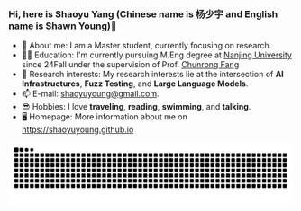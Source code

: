### Hi, here is Shaoyu Yang (Chinese name is 杨少宇 and English name is Shawn Young)👋

- 👦 About me: I am a Master student, currently focusing on research.
- 🧑‍🎓 Education: I'm currently pursuing M.Eng degree at [Nanjing University](https://www.nju.edu.cn/) since 24Fall under the supervision of Prof. [Chunrong Fang](https://chunrong.github.io/)
- 🔭 Research interests: My research interests lie at the intersection of **AI Infrastructures**, **Fuzz Testing**, and **Large Language Models**.
- 📫 E-mail: shaoyuyoung@gmail.com.
- 😎 Hobbies: I love **traveling**, **reading**, **swimming**, and **talking**.
- 🖥️ Homepage: More information about me on <a href="https://shaoyuyoung.github.io" target="_blank">https://shaoyuyoung.github.io</a>


![light](https://raw.githubusercontent.com/shaoyuyoung/shaoyuyoung/output/github-contribution-grid-snake.svg)


<!--
### Awards
![national scholarship](https://github.com/user-attachments/assets/1532cc40-74e7-43bb-a455-df8db355087f)
![ICPC 2023 - ACM-SIGSOFT-Distinguished Paper Award](https://github.com/user-attachments/assets/dd0286be-b3a9-4fe1-8ece-5e33d81caa63)
-->

<!--
### Selected publications (*equal contribution)

<details><summary><b> 📜 Automatic Bi-modal Question Title Generation for Stack Overflow with Prompt Learning </b> </summary>
<div>

```bibtex
@article{yang2024automatic,
  title={Automatic bi-modal question title generation for Stack Overflow with prompt learning},
  author={Yang, Shaoyu and Chen, Xiang and Liu, Ke and Yang, Guang and Yu, Chi},
  journal={Empirical Software Engineering},
  volume={29},
  number={3},
  pages={63},
  year={2024},
  publisher={Springer}
}
```
</div>
</details>

<div>
<b><ins>Shaoyu Yang</ins></b>,
Xiang Chen,
Ke Liu,
Guang Yang,
Chi Yu
</div>

<p align="center">
    <a href="https://link.springer.com/article/10.1007/s10664-024-10466-4"><img src="https://img.shields.io/badge/Paper-EMSE'24-a55fed.svg"></a>
    <a href="https://arxiv.org/abs/2403.03677"><img src="https://img.shields.io/badge/arXiv-2403.03677-b31b1b.svg"></a>
    <a href="https://github.com/shaoyuyoung/SOTitlePlus"><img src="https://img.shields.io/badge/artifact-git-black.svg"></a>
    <a href="https://zenodo.org/records/10656359"><img src="https://zenodo.org/badge/DOI/10.5281/zenodo.10656359.svg"></a>
</p>


<details><summary><b> 📜 QTC4SO: Automatic Question Title Completion for Stack Overflow </b> </summary>


```bibtex
@inproceedings{zhou2023qtc4so,
  title={QTC4SO: Automatic Question Title Completion for Stack Overflow},
  author={Zhou, Yanlin and Yang, Shaoyu and Chen, Xiang and Zhang, Zichen and Pei, Jiahua},
  booktitle={2023 IEEE/ACM 31st International Conference on Program Comprehension (ICPC)},
  pages={1--12},
  year={2023},
  organization={IEEE}
}
```
</div>
</details>

<div>
Yanlin Zhou*,
<b><ins>Shaoyu Yang</ins></b>*,
Xiang Chen,
Zichen Zhang,
Jiahua Pei
</div>

<p align="center">
    <a href="https://ieeexplore.ieee.org/abstract/document/10174018/"><img src="https://img.shields.io/badge/Paper-ICPC'23-a55fed.svg"></a>
    <a href="https://github.com/shaoyuyoung/QTC4SO"><img src="https://img.shields.io/badge/artifact-git-black.svg"></a>
  <a href="http://shaoyuyoung.com/wp-content/uploads/2024/05/ICPC-2023-Distinguished-Paper-Award-QTC4SO.jpg"><img src="https://img.shields.io/static/v1?label=Award&message=ACM%20SIGSOFT%20Distinguished%20Paper%20Award&color=yellow&labelColor=red"></a>
</p>

-->
